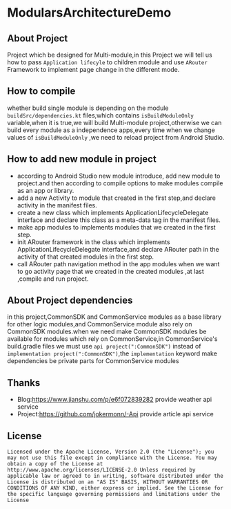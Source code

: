 # ModularsArchitectureDemo

## About Project

Project which be designed for Multi-module,in this Project we will tell us how to pass `Application lifecyle` to children module and use `ARouter` Framework to implement page change in the different mode.

## How to compile

whether build single module is depending on the module `buildSrc/dependencies.kt` files,which contains `isBuildModuleOnly` variable,when it is true,we will build Multi-module project,otherwise we can build every module as a independence apps,every time when we change values of  `isBuildModuleOnly` ,we need to reload project from Android Studio.

## How to add new module in project

- according to Android Studio new module introduce, add new module to project.and then according to compile options to make modules compile as an app or library.
- add a new Activity to module that created in the first step,and declare activity in the manifest files.
- create a new class which implements ApplicationLifecycleDelegate interface and declare this class as a meta-data tag in the manifest files.
- make app modules to implements modules that we created in the first step.
- init ARouter framework in the class which implements ApplicationLifecycleDelegate interface,and declare ARouter path in the activity of that created modules in the first step.
- call ARouter path navigation method in the app modules when we want to go activity page that we created in the created modules ,at last ,compile and run project.

## About Project dependencies

in this project,CommonSDK and CommonService modules as a base library for other logic modules,and CommonService module also rely on CommonSDK modules.when we need make CommonSDK modules be available for modules which rely on CommonService,in CommonService's build.gradle files we must use `api project(":CommonSDK")` instead of `implementation project(":CommonSDK")`,the `implementation` keyword make dependencies be private parts for CommonService modules

## Thanks

- Blog:https://www.jianshu.com/p/e6f072839282 provide weather api service
- Project:https://github.com/jokermonn/-Api provide article api service

## License

`Licensed under the Apache License, Version 2.0 (the "License");
you may not use this file except in compliance with the License.
You may obtain a copy of the License at
     http://www.apache.org/licenses/LICENSE-2.0
Unless required by applicable law or agreed to in writing, software
distributed under the License is distributed on an "AS IS" BASIS,
WITHOUT WARRANTIES OR CONDITIONS OF ANY KIND, either express or implied.
See the License for the specific language governing permissions and
limitations under the License`

